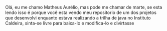 Olá, eu me chamo Matheus Aurélio, mas pode me chamar de marte, se esta lendo isso é porque você esta vendo meu repositorio de um dos projetos que desenvolvi enquanto
estava realizando a trilha de java no Instituto Caldeira, sinta-se livre para baixa-lo e modifica-lo e divirtasse
